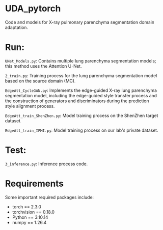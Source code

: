 # UDA_pytorch
Code and models for X-ray pulmonary parenchyma segmentation domain adaptation.

# Run:

`UNet_Models.py`: Contains multiple lung parenchyma segmentation models; this method uses the Attention U-Net.

`2_train.py`: Training process for the lung parenchyma segmentation model based on the source domain (MC).

`EdgeAtt_CycleGAN.py`: Implements the edge-guided X-ray lung parenchyma segmentation model, including the edge-guided style transfer process and the construction of generators and discriminators during the prediction style alignment process.

`EdgeAtt_train_ShenZhen.py`: Model training process on the ShenZhen target dataset.

`EdgeAtt_train_IPMI.py`: Model training process on our lab's private dataset.

# Test:

`3_inference.py`: Inference process code.


# Requirements
Some important required packages include:
* torch == 2.3.0
* torchvision == 0.18.0
* Python == 3.10.14
* numpy == 1.26.4